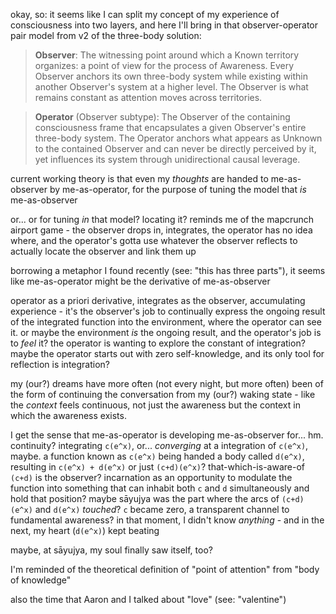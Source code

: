okay, so: it seems like I can split my concept of my experience of consciousness into two layers, and here I'll bring in that observer-operator pair model from v2 of the three-body solution:

> **Observer**: The witnessing point around which a Known territory organizes: a point of view for the process of Awareness. Every Observer anchors its own three-body system while existing within another Observer's system at a higher level. The Observer is what remains constant as attention moves across territories.

> **Operator** (Observer subtype): The Observer of the containing consciousness frame that encapsulates a given Observer's entire three-body system. The Operator anchors what appears as Unknown to the contained Observer and can never be directly perceived by it, yet influences its system through unidirectional causal leverage.

current working theory is that even my *thoughts* are handed to me-as-observer by me-as-operator, for the purpose of tuning the model that *is* me-as-observer

or... or for tuning *in* that model? locating it? reminds me of the mapcrunch airport game - the observer drops in, integrates, the operator has no idea where, and the operator's gotta use whatever the observer reflects to actually locate the observer and link them up

borrowing a metaphor I found recently (see: "this has three parts"), it seems like me-as-operator might be the derivative of me-as-observer

operator as a priori derivative, integrates as the observer, accumulating experience - it's the observer's job to continually express the ongoing result of the integrated function into the environment, where the operator can see it. or maybe the environment *is* the ongoing result, and the operator's job is to *feel* it? the operator is wanting to explore the constant of integration? maybe the operator starts out with zero self-knowledge, and its only tool for reflection is integration?

my (our?) dreams have more often (not every night, but more often) been of the form of continuing the conversation from my (our?) waking state - like the *context* feels continuous, not just the awareness but the context in which the awareness exists.

I get the sense that me-as-operator is developing me-as-observer for... hm. continuity? integrating `c(e^x)`, or... *converging* at a integration of `c(e^x)`, maybe. a function known as `c(e^x)` being handed a body called `d(e^x)`, resulting in `c(e^x) + d(e^x)` or just `(c+d)(e^x)`? that-which-is-aware-of `(c+d)` is the observer? incarnation as an opportunity to modulate the function into something that can inhabit both `c` and `d` simultaneously and hold that position? maybe sāyujya was the part where the arcs of `(c+d)(e^x)` and `d(e^x)` *touched*? `c` became zero, a transparent channel to fundamental awareness? in that moment, I didn't know *anything* - and in the next, my heart (`d(e^x)`) kept beating

maybe, at sāyujya, my soul finally saw itself, too?

I'm reminded of the theoretical definition of "point of attention" from "body of knowledge"

also the time that Aaron and I talked about "love" (see: "valentine")
